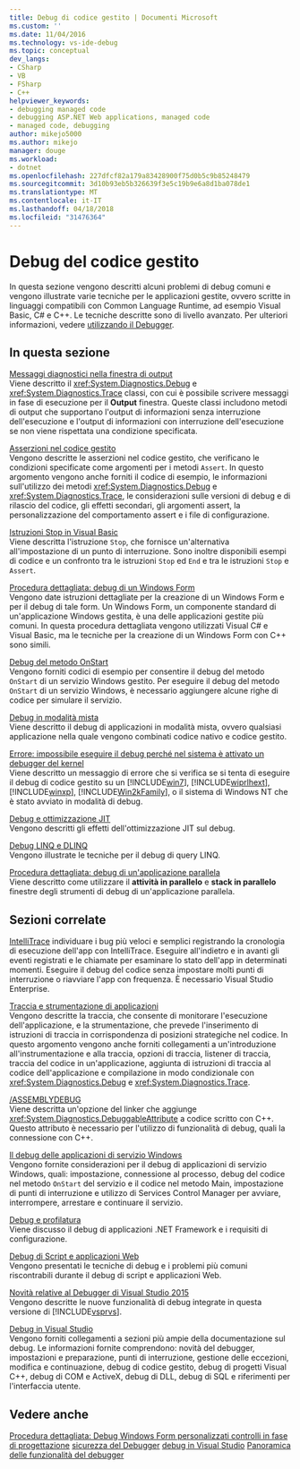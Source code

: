 ```yaml
---
title: Debug di codice gestito | Documenti Microsoft
ms.custom: ''
ms.date: 11/04/2016
ms.technology: vs-ide-debug
ms.topic: conceptual
dev_langs:
- CSharp
- VB
- FSharp
- C++
helpviewer_keywords:
- debugging managed code
- debugging ASP.NET Web applications, managed code
- managed code, debugging
author: mikejo5000
ms.author: mikejo
manager: douge
ms.workload:
- dotnet
ms.openlocfilehash: 227dfcf82a179a83428900f75d0b5c9b85248479
ms.sourcegitcommit: 3d10b93eb5b326639f3e5c19b9e6a8d1ba078de1
ms.translationtype: MT
ms.contentlocale: it-IT
ms.lasthandoff: 04/18/2018
ms.locfileid: "31476364"
---
```

# <a name="debugging-managed-code"></a>Debug del codice gestito

In questa sezione vengono descritti alcuni problemi di debug comuni e vengono illustrate varie tecniche per le applicazioni gestite, ovvero scritte in linguaggi compatibili con Common Language Runtime, ad esempio Visual Basic, C# e C++. Le tecniche descritte sono di livello avanzato. Per ulteriori informazioni, vedere [utilizzando il Debugger](../debugger/debugger-basics.md).

## <a name="in-this-section"></a>In questa sezione

[Messaggi diagnostici nella finestra di output](../debugger/diagnostic-messages-in-the-output-window.md)  
Viene descritto il <xref:System.Diagnostics.Debug> e <xref:System.Diagnostics.Trace> classi, con cui è possibile scrivere messaggi in fase di esecuzione per il **Output** finestra. Queste classi includono metodi di output che supportano l'output di informazioni senza interruzione dell'esecuzione e l'output di informazioni con interruzione dell'esecuzione se non viene rispettata una condizione specificata.

[Asserzioni nel codice gestito](../debugger/assertions-in-managed-code.md)  
Vengono descritte le asserzioni nel codice gestito, che verificano le condizioni specificate come argomenti per i metodi `Assert`. In questo argomento vengono anche forniti il codice di esempio, le informazioni sull'utilizzo dei metodi <xref:System.Diagnostics.Debug> e <xref:System.Diagnostics.Trace>, le considerazioni sulle versioni di debug e di rilascio del codice, gli effetti secondari, gli argomenti assert, la personalizzazione del comportamento assert e i file di configurazione.

[Istruzioni Stop in Visual Basic](../debugger/stop-statements-in-visual-basic.md)  
Viene descritta l'istruzione `Stop`, che fornisce un'alternativa all'impostazione di un punto di interruzione. Sono inoltre disponibili esempi di codice e un confronto tra le istruzioni `Stop` ed `End` e tra le istruzioni `Stop` e `Assert`.

[Procedura dettagliata: debug di un Windows Form](../debugger/walkthrough-debugging-a-windows-form.md)  
Vengono date istruzioni dettagliate per la creazione di un Windows Form e per il debug di tale form. Un Windows Form, un componente standard di un'applicazione Windows gestita, è una delle applicazioni gestite più comuni. In questa procedura dettagliata vengono utilizzati Visual C# e Visual Basic, ma le tecniche per la creazione di un Windows Form con C++ sono simili.

[Debug del metodo OnStart](../debugger/how-to-debug-the-onstart-method.md)  
Vengono forniti codici di esempio per consentire il debug del metodo `OnStart` di un servizio Windows gestito. Per eseguire il debug del metodo `OnStart` di un servizio Windows, è necessario aggiungere alcune righe di codice per simulare il servizio.

[Debug in modalità mista](../debugger/debugging-mixed-mode-applications.md)  
Viene descritto il debug di applicazioni in modalità mista, ovvero qualsiasi applicazione nella quale vengono combinati codice nativo e codice gestito.

[Errore: impossibile eseguire il debug perché nel sistema è attivato un debugger del kernel](../debugger/error-debugging-isn-t-possible-because-a-kernel-debugger-is-enabled-on-the-system.md)  
Viene descritto un messaggio di errore che si verifica se si tenta di eseguire il debug di codice gestito su un [!INCLUDE[win7](../debugger/includes/win7_md.md)], [!INCLUDE[wiprlhext](../debugger/includes/wiprlhext_md.md)], [!INCLUDE[winxp](../code-quality/includes/winxp_md.md)], [!INCLUDE[Win2kFamily](../code-quality/includes/win2kfamily_md.md)], o il sistema di Windows NT che è stato avviato in modalità di debug.

[Debug e ottimizzazione JIT](../debugger/jit-optimization-and-debugging.md)  
Vengono descritti gli effetti dell'ottimizzazione JIT sul debug.

[Debug LINQ e DLINQ](../debugger/debugging-linq.md)  
Vengono illustrate le tecniche per il debug di query LINQ.

[Procedura dettagliata: debug di un'applicazione parallela](../debugger/walkthrough-debugging-a-parallel-application.md)  
Viene descritto come utilizzare il **attività in parallelo** e **stack in parallelo** finestre degli strumenti di debug di un'applicazione parallela.

## <a name="related-sections"></a>Sezioni correlate

[IntelliTrace](../debugger/intellitrace.md) individuare i bug più veloci e semplici registrando la cronologia di esecuzione dell'app con IntelliTrace. Eseguire all'indietro e in avanti gli eventi registrati e le chiamate per esaminare lo stato dell'app in determinati momenti. Eseguire il debug del codice senza impostare molti punti di interruzione o riavviare l'app con frequenza. È necessario Visual Studio Enterprise.

[Traccia e strumentazione di applicazioni](/dotnet/framework/debug-trace-profile/tracing-and-instrumenting-applications)  
Vengono descritte la traccia, che consente di monitorare l'esecuzione dell'applicazione, e la strumentazione, che prevede l'inserimento di istruzioni di traccia in corrispondenza di posizioni strategiche nel codice. In questo argomento vengono anche forniti collegamenti a un'introduzione all'instrumentazione e alla traccia, opzioni di traccia, listener di traccia, traccia del codice in un'applicazione, aggiunta di istruzioni di traccia al codice dell'applicazione e compilazione in modo condizionale con <xref:System.Diagnostics.Debug> e <xref:System.Diagnostics.Trace>.

[/ASSEMBLYDEBUG](/cpp/build/reference/assemblydebug-add-debuggableattribute)  
Viene descritta un'opzione del linker che aggiunge <xref:System.Diagnostics.DebuggableAttribute> a codice scritto con C++. Questo attributo è necessario per l'utilizzo di funzionalità di debug, quali la connessione con C++.

[Il debug delle applicazioni di servizio Windows](/dotnet/framework/windows-services/how-to-debug-windows-service-applications)  
Vengono fornite considerazioni per il debug di applicazioni di servizio Windows, quali: impostazione, connessione al processo, debug del codice nel metodo `OnStart` del servizio e il codice nel metodo Main, impostazione di punti di interruzione e utilizzo di Services Control Manager per avviare, interrompere, arrestare e continuare il servizio.

[Debug e profilatura](/dotnet/framework/debug-trace-profile/index)  
Viene discusso il debug di applicazioni .NET Framework e i requisiti di configurazione.

[Debug di Script e applicazioni Web](../debugger/debugging-web-applications-and-script.md)  
Vengono presentati le tecniche di debug e i problemi più comuni riscontrabili durante il debug di script e applicazioni Web.

[Novità relative al Debugger di Visual Studio 2015](../debugger/what-s-new-for-the-debugger-in-visual-studio.md)  
Vengono descritte le nuove funzionalità di debug integrate in questa versione di [!INCLUDE[vsprvs](../code-quality/includes/vsprvs_md.md)].

[Debug in Visual Studio](../debugger/debugger-feature-tour.md)  
Vengono forniti collegamenti a sezioni più ampie della documentazione sul debug. Le informazioni fornite comprendono: novità del debugger, impostazioni e preparazione, punti di interruzione, gestione delle eccezioni, modifica e continuazione, debug di codice gestito, debug di progetti Visual C++, debug di COM e ActiveX, debug di DLL, debug di SQL e riferimenti per l'interfaccia utente.

## <a name="see-also"></a>Vedere anche

[Procedura dettagliata: Debug Windows Form personalizzati controlli in fase di progettazione](/dotnet/framework/winforms/controls/walkthrough-debugging-custom-windows-forms-controls-at-design-time)
[sicurezza del Debugger](../debugger/debugger-security.md)
[debug in Visual Studio](../debugger/index.md) 
 [ Panoramica delle funzionalità del debugger](../debugger/debugger-feature-tour.md)
